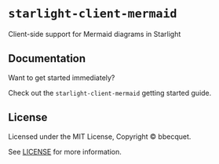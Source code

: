 # `starlight-client-mermaid`

Client-side support for Mermaid diagrams in Starlight

## Documentation

Want to get started immediately?

Check out the `starlight-client-mermaid` getting started guide.

## License

Licensed under the MIT License, Copyright © bbecquet.

See [LICENSE](https://github.com/bbecquet/starlight-client-mermaid/blob/main/LICENSE) for more information.
